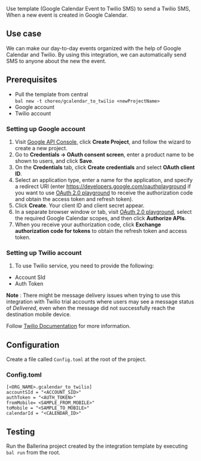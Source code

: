 Use template (Google Calendar Event to Twilio SMS) to send a Twilio SMS, When a new event is created in Google Calendar.

## Use case
We can make our day-to-day events organized with the help of Google Calendar and Twilio. By using this integration, 
we can automatically send SMS to anyone about the new the event.

## Prerequisites
* Pull the template from central  
  `bal new -t choreo/gcalendar_to_twilio <newProjectName>`
* Google account
* Twilio account

### Setting up Google account
1. Visit [Google API Console](https://console.developers.google.com), click **Create Project**, and follow the wizard to create a new project.
2. Go to **Credentials -> OAuth consent screen**, enter a product name to be shown to users, and click **Save**.
3. On the **Credentials** tab, click **Create credentials** and select **OAuth client ID**.
4. Select an application type, enter a name for the application, and specify a redirect URI (enter https://developers.google.com/oauthplayground if you want to use
   [OAuth 2.0 playground](https://developers.google.com/oauthplayground) to receive the authorization code and obtain the
   access token and refresh token).
5. Click **Create**. Your client ID and client secret appear.
6. In a separate browser window or tab, visit [OAuth 2.0 playground](https://developers.google.com/oauthplayground), select the required Google Calendar scopes, and then click **Authorize APIs**.
7. When you receive your authorization code, click **Exchange authorization code for tokens** to obtain the refresh token and access token.

### Setting up Twilio account

1.  To use Twilio service, you need to provide the following:

  - Account SId
  - Auth Token

**Note** : There might be message delivery issues when trying to use this integration with Twilio trial accounts where users may see a message status of *Delivered*, even when the message did not successfully reach the destination mobile device.

Follow [Twilio Documentation](https://support.twilio.com/hc/en-us/articles/360038982313-SMS-messages-show-the-status-Delivered-but-aren-t-showing-up) for more information.

## Configuration
Create a file called `Config.toml` at the root of the project.

### Config.toml
```
[<ORG_NAME>.gcalendar_to_twilio]
accountSId = "<ACCOUNT_SID>"
authToken = "<AUTH_TOKEN>"
fromMobile= <SAMPLE_FROM_MOBILE>"
toMobile = "<SAMPLE_TO_MOBILE>"
calendarId = "<CALENDAR_ID>"
```

## Testing
Run the Ballerina project created by the integration template by executing `bal run` from the root.